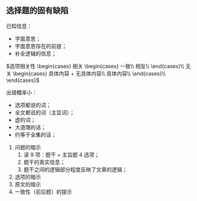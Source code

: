 ## 选择题的固有缺陷

已知信息：
- 字面意思；
- 字面意思存在的前提；
- 补全逻辑的信息；

$选项相关性
\begin{cases}
 相关
 \begin{cases}
  一致\\
  相反\\
 \end{cases}\\
 无关
 \begin{cases}
  具体内容 + 无具体内容\\
  具体内容\\
 \end{cases}\\
\end{cases}$

出错概率小：
- 选项都说的词；
- 全文都说的词（主旨词）；
- 虚的词；
- 大道理的话；
- 约等于全集的话；

1. 问题的暗示
   1. 读 9 项：题干 + 主旨题 4 选项；
   2. 题干的真实信息；
   3. 题干之间的逻辑部分程度反映了文章的逻辑；
2. 选项的暗示
3. 原文的暗示
4. 一致性（前后题）的提示